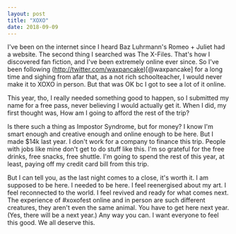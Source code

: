 ```yaml
---
layout: post
title: "XOXO"
date: 2018-09-09
---
```


I've been on the internet since I heard Baz Luhrmann's Romeo + Juliet had a website. The second thing I searched was The X-Files. That's how I discovered fan fiction, and I've been extremely online ever since. So I've been following (http://twitter.com/waxpancake)[@waxpancake] for a long time and sighing from afar that, as a not rich schoolteacher, I would never make it to XOXO in person. But that was OK bc I got to see a lot of it online. 

This year, tho, I really needed something good to happen, so I submitted my name for a free pass, never believing I would actually get it. When I did, my first thought was, How am I going to afford the rest of the trip?

Is there such a thing as Impostor Syndrome, but for money? I know I'm smart enough and creative enough and online enough to be here. But I made $14k last year. I don't work for a company to finance this trip. People with jobs like mine don't get to do stuff like this. I'm so grateful for the free drinks, free snacks, free shuttle. I'm going to spend the rest of this year, at least, paying off my credit card bill from this trip. 

But I can tell you, as the last night comes to a close, it's worth it. I am supposed to be here. I needed to be here. I feel reenergised about my art. I feel reconnected to the world. I feel revived and ready for what comes next. The experience of #xoxofest online and in person are such different creatures, they aren't even the same animal. You have to get here next year. (Yes, there will be a next year.) Any way you can. I want everyone to feel this good. We all deserve this. 
